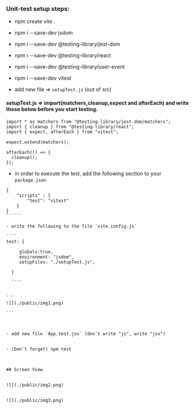 ### Unit-test setup steps:

- npm create vite .

- npm i --save-dev jsdom

- npm i --save-dev @testing-library/jest-dom

- npm i --save-dev @testing-library/react

- npm i --save-dev @testing-library/user-event

- npm i --save-dev vitest

- add new file => `setupTest.js` (out of src)

#### setupTest.js => import(matchers,cleanup,expect and afterEach) and write these below before you start testing.

```
import * as matchers from "@testing-library/jest-dom/matchers";
import { cleanup } from "@testing-library/react";
import { expect, afterEach } from "vitest";

expect.extend(matchers);

afterEach(() => {
  cleanup();
});

```

- in order to execute the test, add the following section to your `package.json`

```````
{
    "scripts" : {
        "test": "vitest"
    }
}
``````

- write the following to the file `vite.config.js`

````
test: {

     globals:true,
     environment: "jsdom",
     setupFiles: "./setupTest.js",

  }

  ````


```
![](./public/img1.png)

```



- add new file `App.test.jsx` (don`t write "js", write "jsx")


- (Don`t forget) npm test



## Screen View


![](./public/img2.png)


![](./public/img3.png)


```````
